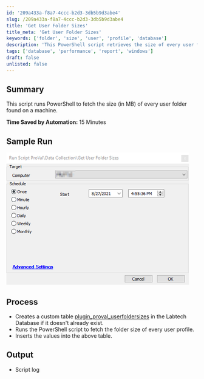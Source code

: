 ```yaml
---
id: '209a433a-f8a7-4ccc-b2d3-3db5b9d3abe4'
slug: /209a433a-f8a7-4ccc-b2d3-3db5b9d3abe4
title: 'Get User Folder Sizes'
title_meta: 'Get User Folder Sizes'
keywords: ['folder', 'size', 'user', 'profile', 'database']
description: 'This PowerShell script retrieves the size of every user folder on a machine, saving significant time in the process. It creates a custom database table to store the folder sizes and provides a detailed log of the execution.'
tags: ['database', 'performance', 'report', 'windows']
draft: false
unlisted: false
---
```


## Summary

This script runs PowerShell to fetch the size (in MB) of every user folder found on a machine.

**Time Saved by Automation:** 15 Minutes

## Sample Run

![Sample Run](../../../static/img/Get-User-Folder-Sizes/image_1.png)

## Process

- Creates a custom table [plugin_proval_userfoldersizes](/docs/e47be58e-d72d-4396-aa0c-edef63f056e8) in the Labtech Database if it doesn't already exist.
- Runs the PowerShell script to fetch the folder size of every user profile.
- Inserts the values into the above table.

## Output

- Script log


